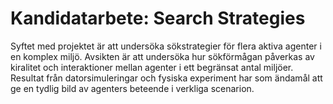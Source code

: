 # Kandidatarbete: Search Strategies
Syftet med projektet är att undersöka sökstrategier för flera aktiva agenter i en komplex miljö. Avsikten är att undersöka hur sökförmågan påverkas av kiralitet och interaktioner mellan agenter i ett begränsat antal miljöer. Resultat från datorsimuleringar och fysiska experiment har som ändamål att ge en tydlig bild av agenters beteende i verkliga scenarion.
